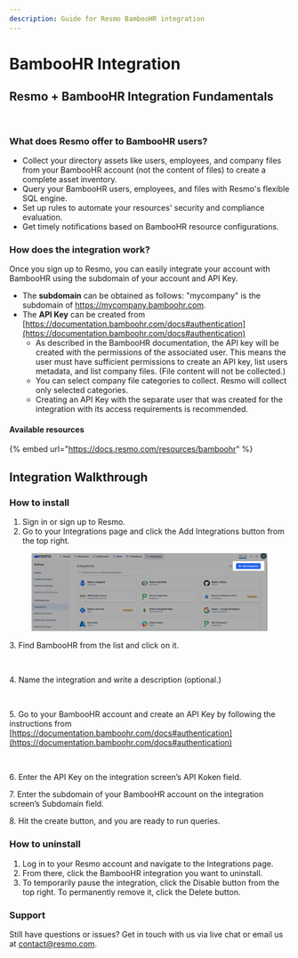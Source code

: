 ```yaml
---
description: Guide for Resmo BambooHR integration
---
```


# BambooHR Integration

## Resmo + BambooHR Integration Fundamentals

<figure><img src="../.gitbook/assets/bamboohr-logo-green.png" alt=""><figcaption></figcaption></figure>



### What does Resmo offer to BambooHR users?

* Collect your directory assets like users, employees, and company files from your BambooHR account (not the content of files) to create a complete asset inventory.
* Query your BambooHR users, employees, and files with Resmo's flexible SQL engine.
* Set up rules to automate your resources' security and compliance evaluation.
* Get timely notifications based on BambooHR resource configurations.

### How does the integration work?

Once you sign up to Resmo, you can easily integrate your account with BambooHR using the subdomain of your account and API Key.

* The **subdomain** can be obtained as follows: "mycompany" is the subdomain of https://mycompany.bamboohr.com.
* The **API Key** can be created from\
  [https://documentation.bamboohr.com/docs#authentication](https://documentation.bamboohr.com/docs#authentication)
  * As described in the BambooHR documentation, the API key will be created with the permissions of the associated user. This means the user must have sufficient permissions to create an API key, list users metadata, and list company files. (File content will not be collected.)
  * You can select company file categories to collect. Resmo will collect only selected categories.
  * Creating an API Key with the separate user that was created for the integration with its access requirements is recommended.

#### Available resources

{% embed url="https://docs.resmo.com/resources/bamboohr" %}

## Integration Walkthrough

### How to install

1. Sign in or sign up to Resmo.
2. Go to your Integrations page and click the Add Integrations button from the top right.

<figure><img src="../.gitbook/assets/add-integration (1) (1).png" alt=""><figcaption></figcaption></figure>

3\. Find BambooHR from the list and click on it.

<figure><img src="../.gitbook/assets/add-bamboohr.png" alt=""><figcaption></figcaption></figure>

4\. Name the integration and write a description (optional.)

<figure><img src="../.gitbook/assets/bamboohr-integration.png" alt=""><figcaption></figcaption></figure>

5\. Go to your BambooHR account and create an API Key by following the instructions from [https://documentation.bamboohr.com/docs#authentication](https://documentation.bamboohr.com/docs#authentication)

<figure><img src="../.gitbook/assets/bamboohr-api-key.png" alt=""><figcaption></figcaption></figure>

6\. Enter the API Key on the integration screen’s API Koken field.

7\. Enter the subdomain of your BambooHR account on the integration screen’s Subdomain field.

8\. Hit the create button, and you are ready to run queries.

### How to uninstall

1. Log in to your Resmo account and navigate to the Integrations page.
2. From there, click the BambooHR integration you want to uninstall.
3. To temporarily pause the integration, click the Disable button from the top right. To permanently remove it, click the Delete button.

### Support

Still have questions or issues? Get in touch with us via live chat or email us at contact@resmo.com.

